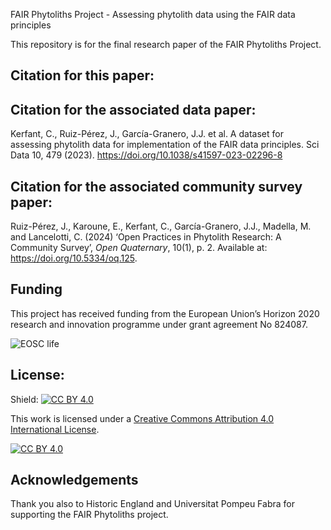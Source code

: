 FAIR Phytoliths Project - Assessing phytolith data using the FAIR data principles

This repository is for the final research paper of the FAIR Phytoliths Project. 

## Citation for this paper:

## Citation for the associated data paper: 
Kerfant, C., Ruiz-Pérez, J., García-Granero, J.J. et al. A dataset for assessing phytolith data for implementation of the FAIR data principles. Sci Data 10, 479 (2023). https://doi.org/10.1038/s41597-023-02296-8

## Citation for the associated community survey paper:
Ruiz-Pérez, J., Karoune, E., Kerfant, C., García-Granero, J.J., Madella, M. and Lancelotti, C. (2024) ‘Open Practices in Phytolith Research: A Community Survey’, <i>Open Quaternary</i>, 10(1), p. 2. Available at: https://doi.org/10.5334/oq.125.

## Funding

This project has received funding from the European Union’s Horizon 2020 research and innovation programme under grant agreement No 824087. 

![EOSC life](https://github.com/open-phytoliths/FAIR-phytoliths/blob/main/assets/images/eosc-life.jpg)

## License:
Shield: [![CC BY 4.0][cc-by-shield]][cc-by]

This work is licensed under a
[Creative Commons Attribution 4.0 International License][cc-by].

[![CC BY 4.0][cc-by-image]][cc-by]

[cc-by]: http://creativecommons.org/licenses/by/4.0/
[cc-by-image]: https://i.creativecommons.org/l/by/4.0/88x31.png
[cc-by-shield]: https://img.shields.io/badge/License-CC%20BY%204.0-lightgrey.svg

##  Acknowledgements
Thank you also to Historic England and Universitat Pompeu Fabra for supporting the FAIR Phytoliths project. 
